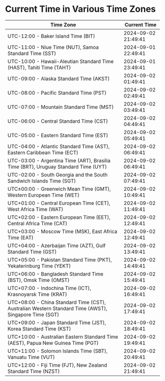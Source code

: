 # Current Time in Various Time Zones

| Time Zone | Current Time |
|-----------|--------------|
| UTC-12:00 - Baker Island Time (BIT) | 2024-09-02 21:49:41 |
| UTC-11:00 - Niue Time (NUT), Samoa Standard Time (SST) | 2024-09-01 22:49:41 |
| UTC-10:00 - Hawaii-Aleutian Standard Time (HAST), Tahiti Time (TAHT) | 2024-09-01 23:49:41 |
| UTC-09:00 - Alaska Standard Time (AKST) | 2024-09-02 01:49:41 |
| UTC-08:00 - Pacific Standard Time (PST) | 2024-09-02 02:49:41 |
| UTC-07:00 - Mountain Standard Time (MST) | 2024-09-02 03:49:41 |
| UTC-06:00 - Central Standard Time (CST) | 2024-09-02 04:49:41 |
| UTC-05:00 - Eastern Standard Time (EST) | 2024-09-02 05:49:41 |
| UTC-04:00 - Atlantic Standard Time (AST), Eastern Caribbean Time (ECT) | 2024-09-02 06:49:41 |
| UTC-03:00 - Argentina Time (ART), Brasília Time (BRT), Uruguay Standard Time (UYT) | 2024-09-02 06:49:41 |
| UTC-02:00 - South Georgia and the South Sandwich Islands Time (SGT) | 2024-09-02 07:49:41 |
| UTC±00:00 - Greenwich Mean Time (GMT), Western European Time (WET) | 2024-09-02 10:49:41 |
| UTC+01:00 - Central European Time (CET), West Africa Time (WAT) | 2024-09-02 11:49:41 |
| UTC+02:00 - Eastern European Time (EET), Central Africa Time (CAT) | 2024-09-02 12:49:41 |
| UTC+03:00 - Moscow Time (MSK), East Africa Time (EAT) | 2024-09-02 12:49:41 |
| UTC+04:00 - Azerbaijan Time (AZT), Gulf Standard Time (GST) | 2024-09-02 13:49:41 |
| UTC+05:00 - Pakistan Standard Time (PKT), Yekaterinburg Time (YEKT) | 2024-09-02 14:49:41 |
| UTC+06:00 - Bangladesh Standard Time (BST), Omsk Time (OMST) | 2024-09-02 15:49:41 |
| UTC+07:00 - Indochina Time (ICT), Krasnoyarsk Time (KRAT) | 2024-09-02 16:49:41 |
| UTC+08:00 - China Standard Time (CST), Australian Western Standard Time (AWST), Singapore Time (SGT) | 2024-09-02 17:49:41 |
| UTC+09:00 - Japan Standard Time (JST), Korea Standard Time (KST) | 2024-09-02 18:49:41 |
| UTC+10:00 - Australian Eastern Standard Time (AEST), Papua New Guinea Time (PGT) | 2024-09-02 19:49:41 |
| UTC+11:00 - Solomon Islands Time (SBT), Vanuatu Time (VUT) | 2024-09-02 20:49:41 |
| UTC+12:00 - Fiji Time (FJT), New Zealand Standard Time (NZST) | 2024-09-02 21:49:41 |
